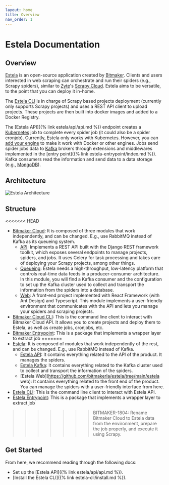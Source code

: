 ```yaml
---
layout: home
title: Overview
nav_order: 1
---
```


# Estela Documentation

## Overview
[Estela](https://github.com/bitmakerla/estela) is an open-source application created by
[Bitmaker](https://www.bitmaker.la/). Clients and users interested in web scraping can orchestrate and run their
spiders (e.g., Scrapy spiders), similar to [Zyte](https://www.zyte.com/)'s
[Scrapy Cloud](https://www.zyte.com/scrapy-cloud/). Estela aims to be versatile, to the point that you can
deploy it in-home.

The [Estela CLI](https://github.com/bitmakerla/estela-cli/) is in charge of Scrapy based projects deployment
(currently only supports Scrapy projects) and uses a REST API client to upload projects. These projects are then built
into docker images and added to a Docker Registry.

The [Estela API]({% link estela/api/api.md %}) endpoint creates a [Kubernetes](https://kubernetes.io/) job
to complete every spider job (it could also be a spider cronjob). Currently, Estela only works with Kubernetes.
However, you can [add your engine](https://www.zyte.com/scrapy-cloud/) to make it work with Docker or other engines.
Jobs send spider jobs data to [Kafka](https://kafka.apache.org/) brokers through extensions and middlewares
implemented in the [entry point]({% link estela-entrypoint/index.md %}). Kafka consumers read the information and send
data to a data storage (e.g., [MongoDB](https://www.mongodb.com/)).

## Architecture

![Estela Architecture](./assets/images/architecture.svg)

## Structure
<<<<<<< HEAD
- [Bitmaker Cloud](https://github.com/bitmakerla/bitmaker-cloud/): It is composed of three modules that work
  independently, and can be changed. E.g., use RabbitMQ instead of Kafka as its queueing system.
  - [API](https://github.com/bitmakerla/bitmaker-cloud/tree/main/bitmaker-api): Implements a REST API built
    with the Django REST framework toolkit, which exposes several endpoints to manage projects, spiders, and jobs. It
    uses Celery for task processing and takes care of deploying your Scrapy projects, among other things.
  - [Queueing](https://github.com/bitmakerla/bitmaker-cloud/tree/main/bitmaker-kafka): Estela needs a high-throughput,
    low-latency platform that controls real-time data feeds in a producer-consumer architecture. In this module, you
    will find a Kafka consumer and the configuration to set up the Kafka cluster used to collect and transport the
    information from the spiders into a database.
  - [Web](https://github.com/bitmakerla/bitmaker-cloud/tree/main/bitmaker-web): A front-end project implemented
    with React Framework (with Ant Design) and Typescript. This module implements a user-friendly environment that
    communicates with the API and lets you manage your spiders and scraping projects.
- [Bitmaker Cloud CLI](https://github.com/bitmakerla/bitmaker-cli/): This is the command line client to interact with
    Bitmaker Cloud API. It allows you to create projects and deploy them to Estela, as well as create jobs, cronjobs, etc.
- [Bitmaker Entrypoint](https://github.com/bitmakerla/bitmaker-entrypoint): This is a package that implements a wrapper layer to extract job
=======
- [Estela](https://github.com/bitmakerla/estela/): It is composed of modules that work independently of the rest, and
  can be changed. E.g., use RabbitMQ instead of Kafka.
  - [Estela API](https://github.com/bitmakerla/estela/tree/main/estela-api): It contains everything related to
    the API of the product. It manages the spiders.
  - [Estela Kafka](https://github.com/bitmakerla/estela/tree/main/estela-kafka): It contains everything related
    to the Kafka cluster used to collect and transport the information of the spiders.
  - [Estela Web](https://github.com/bitmakerla/estela/tree/main/estela web): It contains everything related to the
    front end of the product. You can manage the spiders with a user-friendly interface from here.
- [Estela CLI](https://github.com/bitmakerla/estela-cli/): This is the command line client to interact with Estela API.
- [Estela Entrypoint](https://github.com/bitmakerla/estela-entrypoint): This is a package that implements a wrapper layer to extract job
>>>>>>> BITMAKER-1804: Rename Bitmaker Cloud to Estela
    data from the environment, prepare the job properly, and execute it using Scrapy.

## Get Started
From here, we recommend reading through the following docs:

- Set up the [Estela API]({% link estela/api/api.md %}).
- [Install the Estela CLI]({% link estela-cli/install.md %}).
